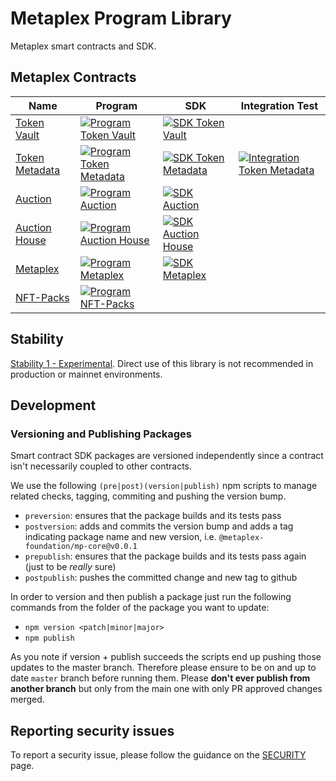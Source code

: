 # Metaplex Program Library 

Metaplex smart contracts and SDK.

## Metaplex Contracts

| Name                               | Program                                                                                                                                                                                                                      | SDK                                                                                                                                                                                                                             | Integration Test                                                                                                                                                                                                                                                              |
| -----------                        | -------------------------------------------------------------------------------------------------------------------------------------------------------------------------------------------------                            | ---                                                                                                                                                                                                                             | -----------                                                                                                                                                                                                                                                                   |
| [Token Vault](./token-vault)       | [![Program Token Vault](https://github.com/metaplex/metaplex-program-library/actions/workflows/program-token-vault.yml/badge.svg)](https://github.com/metaplex/teamplex/actions/workflows/program-token-vault.yml)           | [![SDK Token Vault](https://github.com/metaplex/metaplex-program-library/actions/workflows/sdk-token-vault.yml/badge.svg)](https://github.com/metaplex/metaplex-program-library/actions/workflows/sdk-token-vault.yml)          |                                                                                                                                                                                                                                                                               |
| [Token Metadata](./token-metadata) | [![Program Token Metadata ](https://github.com/metaplex/metaplex-program-library/actions/workflows/program-token-metadata.yml/badge.svg)](https://github.com/metaplex/teamplex/actions/workflows/program-token-metadata.yml) | [![SDK Token Metadata](https://github.com/metaplex/metaplex-program-library/actions/workflows/sdk-token-metadata.yml/badge.svg)](https://github.com/metaplex/metaplex-program-library/actions/workflows/sdk-token-metadata.yml) | [![Integration Token Metadata](https://github.com/metaplex-foundation/metaplex-program-library/actions/workflows/integration-token-metadata.yml/badge.svg)](https://github.com/metaplex-foundation/metaplex-program-library/actions/workflows/integration-token-metadata.yml) |
| [Auction](./auction)               | [![Program Auction ](https://github.com/metaplex/metaplex-program-library/actions/workflows/program-auction.yml/badge.svg)](https://github.com/metaplex/teamplex/actions/workflows/program-auction.yml)                      | [![SDK Auction](https://github.com/metaplex/metaplex-program-library/actions/workflows/sdk-auction.yml/badge.svg)](https://github.com/metaplex/metaplex-program-library/actions/workflows/sdk-auction.yml)                      |                                                                                                                                                                                                                                                                               |
| [Auction House](./auction-house)   | [![Program Auction House ](https://github.com/metaplex/metaplex-program-library/actions/workflows/program-auction-house.yml/badge.svg)](https://github.com/metaplex/teamplex/actions/workflows/program-auction-house.yml)    | [![SDK Auction House](https://github.com/metaplex/metaplex-program-library/actions/workflows/sdk-auction-house.yml/badge.svg)](https://github.com/metaplex/metaplex-program-library/actions/workflows/sdk-auction-house.yml)    |                                                                                                                                                                                                                                                                               |
| [Metaplex](./metaplex)             | [![Program Metaplex ](https://github.com/metaplex/metaplex-program-library/actions/workflows/program-metaplex.yml/badge.svg)](https://github.com/metaplex/teamplex/actions/workflows/program-metaplex.yml)                   | [![SDK Metaplex](https://github.com/metaplex/metaplex-program-library/actions/workflows/sdk-metaplex.yml/badge.svg)](https://github.com/metaplex/metaplex-program-library/actions/workflows/sdk-metaplex.yml)                   |                                                                                                                                                                                                                                                                               |
| [NFT-Packs](./nft-packs)            | [![Program NFT-Packs ](https://github.com/metaplex/metaplex-program-library/actions/workflows/program-nft-packs.yml/badge.svg)](https://github.com/metaplex/metaplex-program-library/actions/workflows/program-nft-packs.yml)||

## Stability

[Stability 1 - Experimental](https://docs.metaplex.com/stability). Direct use of this library is not recommended in production or mainnet environments.

## Development

### Versioning and Publishing Packages

Smart contract SDK packages are versioned independently since a contract isn't necessarily
coupled to other contracts.

We use the following `(pre|post)(version|publish)` npm scripts to manage related checks,
tagging, commiting and pushing the version bump.

- `preversion`: ensures that the package builds and its tests pass
- `postversion`: adds and commits the version bump and adds a tag indicating package name and
  new version, i.e. `@metaplex-foundation/mp-core@v0.0.1`
- `prepublish`: ensures that the package builds and its tests pass again (just to be _really_
  sure)
- `postpublish`: pushes the committed change and new tag to github

In order to version and then publish a package just run the following commands from the folder
of the package you want to update:

- `npm version <patch|minor|major>`
- `npm publish`

As you note if version + publish succeeds the scripts end up pushing those updates to the
master branch. Therefore please ensure to be on and up to date `master` branch before running
them. Please **don't ever publish from another branch** but only from the main one with only
PR approved changes merged.

## Reporting security issues

To report a security issue, please follow the guidance on the [SECURITY](.github/SECURITY.md) page.
